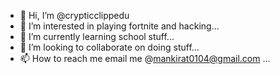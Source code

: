- 👋 Hi, I’m @crypticclippedu
- 👀 I’m interested in playing fortnite and hacking...
- 🌱 I’m currently learning school stuff...
- 💞️ I’m looking to collaborate on doing stuff...
- 📫 How to reach me email me @mankirat0104@gmail.com ...

<!---
crypticclippedu/crypticclippedu is a ✨ special ✨ repository because its `README.md` (this file) appears on your GitHub profile.
You can click the Preview link to take a look at your changes.
--->

